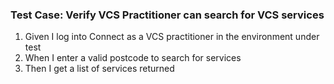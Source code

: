 ### Test Case: Verify VCS Practitioner can search for VCS services

1. Given I log into Connect as a VCS practitioner in the environment under test
2. When I enter a valid postcode to search for services
3. Then I get a list of services returned